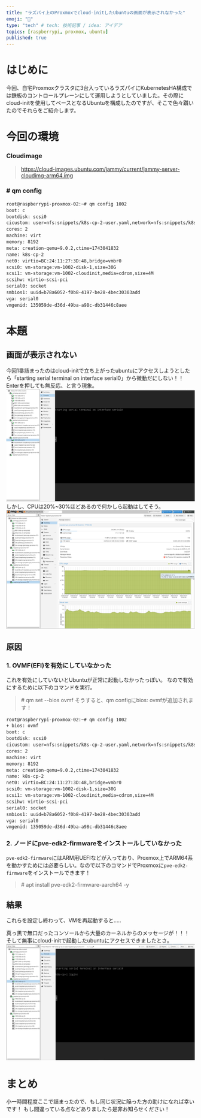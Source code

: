 ```yaml
---
title: "ラズパイ上のProxmoxでcloud-initしたUbuntuの画面が表示されなかった"
emoji: "🍓"
type: "tech" # tech: 技術記事 / idea: アイデア
topics: [raspberrypi, proxmox, ubuntu]
published: true
---
```

# はじめに
今回、自宅Proxmoxクラスタに3台入っているラズパイにKubernetesHA構成では鉄板のコントロールプレーンにして運用しようとしていました。その際にcloud-initを使用してベースとなるUbuntuを構成したのですが、そこで色々躓いたのでそれらをご紹介します。

# 今回の環境
### Cloudimage
> https://cloud-images.ubuntu.com/jammy/current/jammy-server-cloudimg-arm64.img
### # qm config
```bash
root@raspberrypi-proxmox-02:~# qm config 1002
boot: c
bootdisk: scsi0
cicustom: user=nfs:snippets/k8s-cp-2-user.yaml,network=nfs:snippets/k8s-cp-2-network.yaml
cores: 2
machine: virt
memory: 8192
meta: creation-qemu=9.0.2,ctime=1743041832
name: k8s-cp-2
net0: virtio=BC:24:11:27:3D:48,bridge=vmbr0
scsi0: vm-storage:vm-1002-disk-1,size=30G
scsi1: vm-storage:vm-1002-cloudinit,media=cdrom,size=4M
scsihw: virtio-scsi-pci
serial0: socket
smbios1: uuid=b78a6052-f0b8-4197-be28-4bec30303add
vga: serial0
vmgenid: 135059de-d36d-49ba-a98c-db31446c8aee
```

# 本題
## 画面が表示されない
今回1番詰まったのはcloud-initで立ち上がったubuntuにアクセスしようとしたら「starting serial terminal on interface serial0」から微動だにしない！！Enterを押しても無反応、と言う現象。
![黒い画面](/images/starting-serial-terminal-on-interface-serial0.png)
しかし、CPUは20%~30%ほどあるので何かしら起動はしてそう。
![ラズパイのCPU使用率](/images/raspberrypi-cpu-usage-proxmox.png)
## 原因
### 1. OVMF(EFI)を有効にしていなかった
これを有効にしていないとUbuntuが正常に起動しなかったっぽい。
なので有効にするために以下のコマンドを実行。
> \# qm set <vmid> --bios ovmf
そうすると、qm configにbios: ovmfが追加されます！
```bash diff
root@raspberrypi-proxmox-02:~# qm config 1002
+ bios: ovmf
boot: c
bootdisk: scsi0
cicustom: user=nfs:snippets/k8s-cp-2-user.yaml,network=nfs:snippets/k8s-cp-2-network.yaml
cores: 2
machine: virt
memory: 8192
meta: creation-qemu=9.0.2,ctime=1743041832
name: k8s-cp-2
net0: virtio=BC:24:11:27:3D:48,bridge=vmbr0
scsi0: vm-storage:vm-1002-disk-1,size=30G
scsi1: vm-storage:vm-1002-cloudinit,media=cdrom,size=4M
scsihw: virtio-scsi-pci
serial0: socket
smbios1: uuid=b78a6052-f0b8-4197-be28-4bec30303add
vga: serial0
vmgenid: 135059de-d36d-49ba-a98c-db31446c8aee
```

### 2. ノードにpve-edk2-firmwareをインストールしていなかった
`pve-edk2-firmware`にはARM用UEFIなどが入っており、Proxmox上でARM64系を動かすためには必要らしい。なので以下のコマンドでProxmoxに`pve-edk2-firmware`をインストールできます！
> \# apt install pve-edk2-firmware-aarch64 -y

## 結果
これらを設定し終わって、VMを再起動すると.....

真っ黒で無口だったコンソールから大量のカーネルからのメッセージが！！！
そして無事にcloud-initで起動したubuntuにアクセスできましたとさ。
![ログイン画面](/images/raspberrypi-login-ubuntu-proxmox.png)

# まとめ
小一時間程度ここで詰まったので、もし同じ状況に陥った方の助けになれば幸いです！
もし間違っている点などありましたら是非お知らせください！